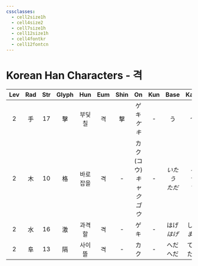 ```yaml
---
cssclasses:
  - cell2size1h
  - cell4size2
  - cell7size1h
  - cell12size1h
  - cell4fontkr
  - cell12fontcn
---
```


# Korean Han Characters - 격

| Lev | Rad | Str | Glyph | Hun  | Eum | Shin |             On              | Kun |      Base       |     Kana      | Simp | Man |  Can  |
| :-: | :-: | :-: | :---: | :--: | :-: | :--: | :-------------------------: | :-: | :-------------: | :-----------: | :--: | :-: | :---: |
|  2  |  手  | 17  |   擊   | 부딪칠  |  격  |  撃   |         ゲキ<br>*ケキ*          |  -  |        う        |       つ       |  击   | jī  | gik1  |
|  2  |  木  | 10  |   格   | 바로잡을 |  격  |  -   | カク<br>(コウ)<br>*キャク*<br>*ゴウ* |  -  | *いた<br>う<br>ただ* | *る<br>つ<br>す* |  -   | gé  | gaak3 |
|  2  |  水  | 16  |   激   | 과격할  |  격  |  -   |             ゲキ              |  -  |   はげ<br>*はげ*    |  しい<br>*ます*   |  -   | jī  | gik1  |
|  2  |  阜  | 13  |   隔   | 사이 뜰 |  격  |  -   |             カク              |  -  |    へだ<br>へだ     |   てる<br>たる    |  -   | gé  | gaak3 |
